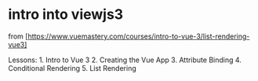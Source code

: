 intro into viewjs3
==================

from [https://www.vuemastery.com/courses/intro-to-vue-3/list-rendering-vue3]

Lessons:
    1. Intro to Vue 3
    2. Creating the Vue App
    3. Attribute Binding
    4. Conditional Rendering
    5. List Rendering
   